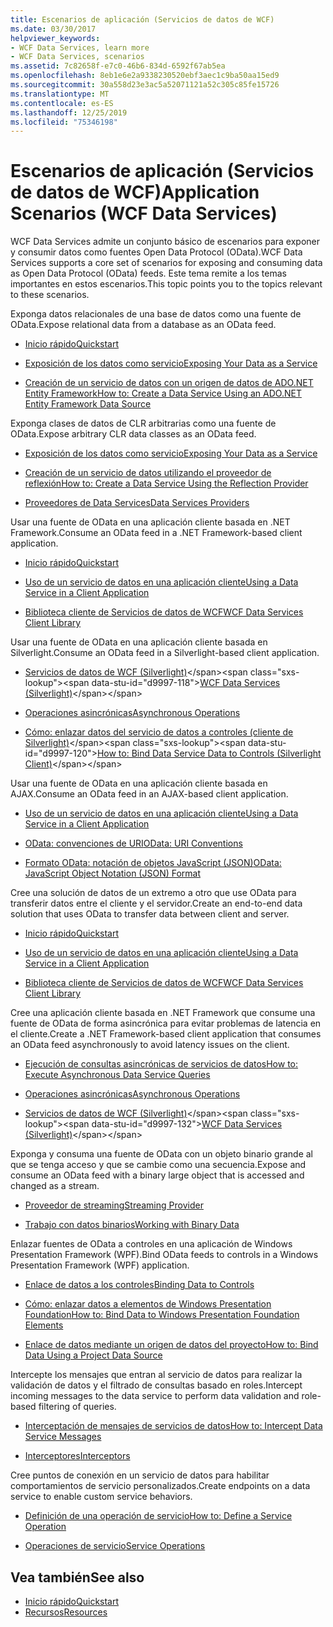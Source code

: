 ```yaml
---
title: Escenarios de aplicación (Servicios de datos de WCF)
ms.date: 03/30/2017
helpviewer_keywords:
- WCF Data Services, learn more
- WCF Data Services, scenarios
ms.assetid: 7c82658f-e7c0-46b6-834d-6592f67ab5ea
ms.openlocfilehash: 8eb1e6e2a9338230520ebf3aec1c9ba50aa15ed9
ms.sourcegitcommit: 30a558d23e3ac5a52071121a52c305c85fe15726
ms.translationtype: MT
ms.contentlocale: es-ES
ms.lasthandoff: 12/25/2019
ms.locfileid: "75346198"
---
```

# <a name="application-scenarios-wcf-data-services"></a><span data-ttu-id="d9997-102">Escenarios de aplicación (Servicios de datos de WCF)</span><span class="sxs-lookup"><span data-stu-id="d9997-102">Application Scenarios (WCF Data Services)</span></span>

<span data-ttu-id="d9997-103">WCF Data Services admite un conjunto básico de escenarios para exponer y consumir datos como fuentes Open Data Protocol (OData).</span><span class="sxs-lookup"><span data-stu-id="d9997-103">WCF Data Services supports a core set of scenarios for exposing and consuming data as Open Data Protocol (OData) feeds.</span></span> <span data-ttu-id="d9997-104">Este tema remite a los temas importantes en estos escenarios.</span><span class="sxs-lookup"><span data-stu-id="d9997-104">This topic points you to the topics relevant to these scenarios.</span></span>

<span data-ttu-id="d9997-105">Exponga datos relacionales de una base de datos como una fuente de OData.</span><span class="sxs-lookup"><span data-stu-id="d9997-105">Expose relational data from a database as an OData feed.</span></span>

- [<span data-ttu-id="d9997-106">Inicio rápido</span><span class="sxs-lookup"><span data-stu-id="d9997-106">Quickstart</span></span>](quickstart-wcf-data-services.md)

- [<span data-ttu-id="d9997-107">Exposición de los datos como servicio</span><span class="sxs-lookup"><span data-stu-id="d9997-107">Exposing Your Data as a Service</span></span>](exposing-your-data-as-a-service-wcf-data-services.md)

- [<span data-ttu-id="d9997-108">Creación de un servicio de datos con un origen de datos de ADO.NET Entity Framework</span><span class="sxs-lookup"><span data-stu-id="d9997-108">How to: Create a Data Service Using an ADO.NET Entity Framework Data Source</span></span>](create-a-data-service-using-an-adonet-ef-data-wcf.md)

<span data-ttu-id="d9997-109">Exponga clases de datos de CLR arbitrarias como una fuente de OData.</span><span class="sxs-lookup"><span data-stu-id="d9997-109">Expose arbitrary CLR data classes as an OData feed.</span></span>

- [<span data-ttu-id="d9997-110">Exposición de los datos como servicio</span><span class="sxs-lookup"><span data-stu-id="d9997-110">Exposing Your Data as a Service</span></span>](exposing-your-data-as-a-service-wcf-data-services.md)

- [<span data-ttu-id="d9997-111">Creación de un servicio de datos utilizando el proveedor de reflexión</span><span class="sxs-lookup"><span data-stu-id="d9997-111">How to: Create a Data Service Using the Reflection Provider</span></span>](create-a-data-service-using-rp-wcf-data-services.md)

- [<span data-ttu-id="d9997-112">Proveedores de Data Services</span><span class="sxs-lookup"><span data-stu-id="d9997-112">Data Services Providers</span></span>](data-services-providers-wcf-data-services.md)

<span data-ttu-id="d9997-113">Usar una fuente de OData en una aplicación cliente basada en .NET Framework.</span><span class="sxs-lookup"><span data-stu-id="d9997-113">Consume an OData feed in a .NET Framework-based client application.</span></span>

- [<span data-ttu-id="d9997-114">Inicio rápido</span><span class="sxs-lookup"><span data-stu-id="d9997-114">Quickstart</span></span>](quickstart-wcf-data-services.md)

- [<span data-ttu-id="d9997-115">Uso de un servicio de datos en una aplicación cliente</span><span class="sxs-lookup"><span data-stu-id="d9997-115">Using a Data Service in a Client Application</span></span>](using-a-data-service-in-a-client-application-wcf-data-services.md)

- [<span data-ttu-id="d9997-116">Biblioteca cliente de Servicios de datos de WCF</span><span class="sxs-lookup"><span data-stu-id="d9997-116">WCF Data Services Client Library</span></span>](wcf-data-services-client-library.md)

<span data-ttu-id="d9997-117">Usar una fuente de OData en una aplicación cliente basada en Silverlight.</span><span class="sxs-lookup"><span data-stu-id="d9997-117">Consume an OData feed in a Silverlight-based client application.</span></span>

- <span data-ttu-id="d9997-118">[Servicios de datos de WCF (Silverlight)](https://docs.microsoft.com/previous-versions/windows/silverlight/dotnet-windows-silverlight/cc838234(v=vs.95))</span><span class="sxs-lookup"><span data-stu-id="d9997-118">[WCF Data Services (Silverlight)](https://docs.microsoft.com/previous-versions/windows/silverlight/dotnet-windows-silverlight/cc838234(v=vs.95))</span></span>

- [<span data-ttu-id="d9997-119">Operaciones asincrónicas</span><span class="sxs-lookup"><span data-stu-id="d9997-119">Asynchronous Operations</span></span>](asynchronous-operations-wcf-data-services.md)

- <span data-ttu-id="d9997-120">[Cómo: enlazar datos del servicio de datos a controles (cliente de Silverlight)](https://docs.microsoft.com/previous-versions/dotnet/wcf-data-services/ee681614(v=vs.103))</span><span class="sxs-lookup"><span data-stu-id="d9997-120">[How to: Bind Data Service Data to Controls (Silverlight Client)](https://docs.microsoft.com/previous-versions/dotnet/wcf-data-services/ee681614(v=vs.103))</span></span>

<span data-ttu-id="d9997-121">Usar una fuente de OData en una aplicación cliente basada en AJAX.</span><span class="sxs-lookup"><span data-stu-id="d9997-121">Consume an OData feed in an AJAX-based client application.</span></span>

- [<span data-ttu-id="d9997-122">Uso de un servicio de datos en una aplicación cliente</span><span class="sxs-lookup"><span data-stu-id="d9997-122">Using a Data Service in a Client Application</span></span>](using-a-data-service-in-a-client-application-wcf-data-services.md)

- [<span data-ttu-id="d9997-123">OData: convenciones de URI</span><span class="sxs-lookup"><span data-stu-id="d9997-123">OData: URI Conventions</span></span>](https://www.odata.org/documentation/odata-version-2-0/uri-conventions/)

- [<span data-ttu-id="d9997-124">Formato OData: notación de objetos JavaScript (JSON)</span><span class="sxs-lookup"><span data-stu-id="d9997-124">OData: JavaScript Object Notation (JSON) Format</span></span>](https://www.odata.org/developers/protocols/json-format/)

<span data-ttu-id="d9997-125">Cree una solución de datos de un extremo a otro que use OData para transferir datos entre el cliente y el servidor.</span><span class="sxs-lookup"><span data-stu-id="d9997-125">Create an end-to-end data solution that uses OData to transfer data between client and server.</span></span>

- [<span data-ttu-id="d9997-126">Inicio rápido</span><span class="sxs-lookup"><span data-stu-id="d9997-126">Quickstart</span></span>](quickstart-wcf-data-services.md)

- [<span data-ttu-id="d9997-127">Uso de un servicio de datos en una aplicación cliente</span><span class="sxs-lookup"><span data-stu-id="d9997-127">Using a Data Service in a Client Application</span></span>](using-a-data-service-in-a-client-application-wcf-data-services.md)

- [<span data-ttu-id="d9997-128">Biblioteca cliente de Servicios de datos de WCF</span><span class="sxs-lookup"><span data-stu-id="d9997-128">WCF Data Services Client Library</span></span>](wcf-data-services-client-library.md)

<span data-ttu-id="d9997-129">Cree una aplicación cliente basada en .NET Framework que consume una fuente de OData de forma asincrónica para evitar problemas de latencia en el cliente.</span><span class="sxs-lookup"><span data-stu-id="d9997-129">Create a .NET Framework-based client application that consumes an OData feed asynchronously to avoid latency issues on the client.</span></span>

- [<span data-ttu-id="d9997-130">Ejecución de consultas asincrónicas de servicios de datos</span><span class="sxs-lookup"><span data-stu-id="d9997-130">How to: Execute Asynchronous Data Service Queries</span></span>](how-to-execute-asynchronous-data-service-queries-wcf-data-services.md)

- [<span data-ttu-id="d9997-131">Operaciones asincrónicas</span><span class="sxs-lookup"><span data-stu-id="d9997-131">Asynchronous Operations</span></span>](asynchronous-operations-wcf-data-services.md)

- <span data-ttu-id="d9997-132">[Servicios de datos de WCF (Silverlight)](https://docs.microsoft.com/previous-versions/windows/silverlight/dotnet-windows-silverlight/cc838234(v=vs.95))</span><span class="sxs-lookup"><span data-stu-id="d9997-132">[WCF Data Services (Silverlight)](https://docs.microsoft.com/previous-versions/windows/silverlight/dotnet-windows-silverlight/cc838234(v=vs.95))</span></span>

<span data-ttu-id="d9997-133">Exponga y consuma una fuente de OData con un objeto binario grande al que se tenga acceso y que se cambie como una secuencia.</span><span class="sxs-lookup"><span data-stu-id="d9997-133">Expose and consume an OData feed with a binary large object that is accessed and changed as a stream.</span></span>

- [<span data-ttu-id="d9997-134">Proveedor de streaming</span><span class="sxs-lookup"><span data-stu-id="d9997-134">Streaming Provider</span></span>](streaming-provider-wcf-data-services.md)

- [<span data-ttu-id="d9997-135">Trabajo con datos binarios</span><span class="sxs-lookup"><span data-stu-id="d9997-135">Working with Binary Data</span></span>](working-with-binary-data-wcf-data-services.md)

<span data-ttu-id="d9997-136">Enlazar fuentes de OData a controles en una aplicación de Windows Presentation Framework (WPF).</span><span class="sxs-lookup"><span data-stu-id="d9997-136">Bind OData feeds to controls in a Windows Presentation Framework (WPF) application.</span></span>

- [<span data-ttu-id="d9997-137">Enlace de datos a los controles</span><span class="sxs-lookup"><span data-stu-id="d9997-137">Binding Data to Controls</span></span>](binding-data-to-controls-wcf-data-services.md)

- [<span data-ttu-id="d9997-138">Cómo: enlazar datos a elementos de Windows Presentation Foundation</span><span class="sxs-lookup"><span data-stu-id="d9997-138">How to: Bind Data to Windows Presentation Foundation Elements</span></span>](bind-data-to-wpf-elements-wcf-data-services.md)

- [<span data-ttu-id="d9997-139">Enlace de datos mediante un origen de datos del proyecto</span><span class="sxs-lookup"><span data-stu-id="d9997-139">How to: Bind Data Using a Project Data Source</span></span>](how-to-bind-data-using-a-project-data-source-wcf-data-services.md)

<span data-ttu-id="d9997-140">Intercepte los mensajes que entran al servicio de datos para realizar la validación de datos y el filtrado de consultas basado en roles.</span><span class="sxs-lookup"><span data-stu-id="d9997-140">Intercept incoming messages to the data service to perform data validation and role-based filtering of queries.</span></span>

- [<span data-ttu-id="d9997-141">Interceptación de mensajes de servicios de datos</span><span class="sxs-lookup"><span data-stu-id="d9997-141">How to: Intercept Data Service Messages</span></span>](how-to-intercept-data-service-messages-wcf-data-services.md)

- [<span data-ttu-id="d9997-142">Interceptores</span><span class="sxs-lookup"><span data-stu-id="d9997-142">Interceptors</span></span>](interceptors-wcf-data-services.md)

<span data-ttu-id="d9997-143">Cree puntos de conexión en un servicio de datos para habilitar comportamientos de servicio personalizados.</span><span class="sxs-lookup"><span data-stu-id="d9997-143">Create endpoints on a data service to enable custom service behaviors.</span></span>

- [<span data-ttu-id="d9997-144">Definición de una operación de servicio</span><span class="sxs-lookup"><span data-stu-id="d9997-144">How to: Define a Service Operation</span></span>](how-to-define-a-service-operation-wcf-data-services.md)

- [<span data-ttu-id="d9997-145">Operaciones de servicio</span><span class="sxs-lookup"><span data-stu-id="d9997-145">Service Operations</span></span>](service-operations-wcf-data-services.md)

## <a name="see-also"></a><span data-ttu-id="d9997-146">Vea también</span><span class="sxs-lookup"><span data-stu-id="d9997-146">See also</span></span>

- [<span data-ttu-id="d9997-147">Inicio rápido</span><span class="sxs-lookup"><span data-stu-id="d9997-147">Quickstart</span></span>](quickstart-wcf-data-services.md)
- [<span data-ttu-id="d9997-148">Recursos</span><span class="sxs-lookup"><span data-stu-id="d9997-148">Resources</span></span>](wcf-data-services-resources.md)

